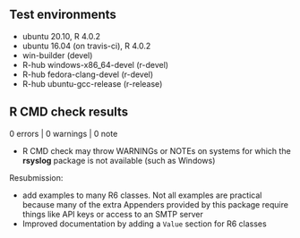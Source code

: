 ## Test environments
- ubuntu 20.10, R 4.0.2
- ubuntu 16.04 (on travis-ci), R 4.0.2
- win-builder (devel)
- R-hub windows-x86_64-devel (r-devel)
- R-hub fedora-clang-devel (r-devel)
- R-hub ubuntu-gcc-release (r-release)


## R CMD check results

0 errors | 0 warnings | 0 note

- R CMD check may throw WARNINGs or NOTEs on systems for which the **rsyslog** 
  package is not available (such as Windows)
  
Resubmission:

- add examples to many R6 classes. Not all examples are practical because
  many of the extra Appenders provided by this package require things like
  API keys or access to an SMTP server
- Improved documentation by adding a `Value` section for R6 classes
